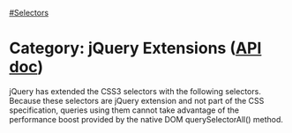 [#Selectors](?/selectors.md)

# Category: jQuery Extensions ([API doc](https://api.jquery.com/category/selectors/jquery-selector-extensions/))

jQuery has extended the CSS3 selectors with the following selectors. Because these selectors are jQuery extension and not part of the CSS specification, queries using them cannot take advantage of the performance boost provided by the native DOM querySelectorAll() method.

<style>
th { text-align: left; font-style: italic; }
tr td:nth-child(1) { width: 15%; font-weight: bold; }
tr td:nth-child(2) { width: 75%; }
td {
  vertical-align: top;
}
</style>
